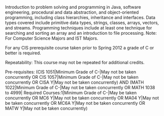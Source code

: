Introduction to problem solving and programming in Java, software engineering, procedural and data abstraction, and object-oriented programming, including class hierarchies, inheritance and interfaces. Data types covered include primitive data types, strings, classes, arrays, vectors, and streams. Programming techniques include at least one technique for searching and sorting an array and an introduction to file processing. Note: For Computer Science Majors and IST Majors.

For any CIS prerequisite course taken prior to Spring 2012 a grade of C or better is required.

Repeatability: This course may not be repeated for additional credits.

Pre-requisites:
(CIS 1051|Minimum Grade of C-|May not be taken concurrently
OR CIS 1057|Minimum Grade of C-|May not be taken concurrently
OR CISA Y|May not be taken concurrently)
AND (MATH 1022|Minimum Grade of C-|May not be taken concurrently
OR MATH 1038 to 4999| Required Courses:1|Minimum Grade of C-|May be taken concurrently
OR MC6 Y|May not be taken concurrently
OR MA04 Y|May not be taken concurrently
OR MC6A Y|May not be taken concurrently
OR MATW Y|May not be taken concurrently)

